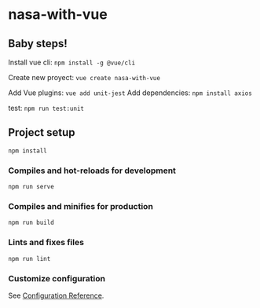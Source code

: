 # nasa-with-vue

## Baby steps!

Install vue cli: `npm install -g @vue/cli`

Create new proyect: `vue create nasa-with-vue`

Add Vue plugins: `vue add unit-jest`
Add dependencies: `npm install axios`

test: `npm run test:unit`


## Project setup
```
npm install
```

### Compiles and hot-reloads for development
```
npm run serve
```

### Compiles and minifies for production
```
npm run build
```

### Lints and fixes files
```
npm run lint
```

### Customize configuration
See [Configuration Reference](https://cli.vuejs.org/config/).
